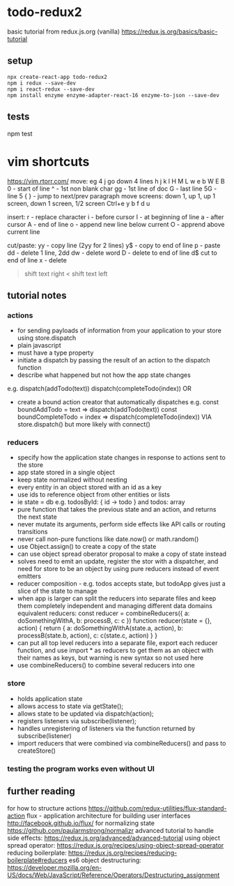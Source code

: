 # todo-redux2
basic tutorial from redux.js.org (vanilla)
https://redux.js.org/basics/basic-tutorial

## setup
```
npx create-react-app todo-redux2
npm i redux --save-dev
npm i react-redux --save-dev
npm install enzyme enzyme-adapter-react-16 enzyme-to-json --save-dev
```

## tests
npm test

# vim shortcuts
https://vim.rtorr.com/
move: eg 4 j go down 4 lines
h j k l
H M L
w e b
W E B
0 - start of line
^ - 1st non blank char
gg - 1st line of doc
G - last line
5G - line 5
{ } - jump to next/prev paragraph
move screens: down 1, up 1, up 1 screen, down 1 screen, 1/2 screen
Ctrl+e y b f d u

insert:
r - replace character
i - before cursor
I - at beginning of line
a - after cursor
A - end of line
o - append new line below current
O - apprend above current line

cut/paste:
yy - copy line (2yy for 2 lines)
y$ - copy to end of line
p - paste
dd - delete 1 line, 2dd
dw - delete word
D - delete to end of line
d$ cut to end of line
x - delete
> shift text right
< shift text left

## tutorial notes
### actions 
- for sending payloads of information from your application to your store using store.dispatch 
- plain javascript
- must have a type property
- initiate a dispatch by passing the result of an action to the dispatch function
- describe what happened but not how the app state changes

e.g. 
dispatch(addTodo(text))
dispatch(completeTodo(index))
OR
- create a bound action creator that automatically dispatches
e.g. 
const boundAddTodo = text => dispatch(addTodo(text))
const boundCompleteTodo = index => dispatch(completeTodo(index))
VIA
store.dispatch() but more likely with connect()

### reducers
- specify how the application state changes in response to actions sent to the store
- app state stored in a single object
- keep state normalized without nesting
- every entity in an object stored with an id as a key
- use ids to reference object from other entities or lists
- ie state = db
e.g. todosById: { id -> todo } and todos: array<id>
- pure function that takes the previous state and an action, and returns the next state
- never mutate its arguments, perform side effects like API calls or routing transitions
- never call non-pure functions like date.now() or math.random()
- use Object.assign() to create a copy of the state
- can use object spread oberator proposal to make a copy of state instead
- solves need to emit an update, register the stor with a dispatcher, and need for store to be an object by using pure reducers instead of event emitters
- reducer composition - e.g. todos accepts state, but todoApp gives just a slice of the state to manage
- when app is larger can split the reducers into separate files and keep them completely independent and managing different data domains
equivalent reducers:
const reducer = combineReducers({
  a: doSomethingWithA,
  b: processB,
  c: c
})
function reducer(state = {}, action) {
  return {
    a: doSomethingWithA(state.a, action),
    b: processB(state.b, action),
    c: c(state.c, action)
  }
}
- can put all top level reducers into a separate file, export each reducer function, and use import * as reducers to get them as an object with their
names as keys, but warning is new syntax so not used here
- use combineReducers() to combine several reducers into one

### store
- holds application state
- allows access to state via getState();
- allows state to be updated via dispatch(action);
- registers listeners via subscribe(listener);
- handles unregistering of listeners via the function returned by subscribe(listener)
- import reducers that were combined via combineReducers() and pass to createStore()

### testing the program works even without UI

## further reading
for how to structure actions
https://github.com/redux-utilities/flux-standard-action
flux - application architecture for building user interfaces
http://facebook.github.io/flux/
for normalizing state
https://github.com/paularmstrong/normalizr
advanced tutorial to handle side effects:
https://redux.js.org/advanced/advanced-tutorial
using object spread operator:
https://redux.js.org/recipes/using-object-spread-operator
reducing boilerplate:
https://redux.js.org/recipes/reducing-boilerplate#reducers
es6 object destructuring:
https://developer.mozilla.org/en-US/docs/Web/JavaScript/Reference/Operators/Destructuring_assignment